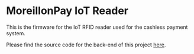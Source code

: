 # MoreillonPay IoT Reader

This is the firmware for the IoT RFID reader used for the cashless payment system.

Please find the source code for the back-end of this project [here](https://github.com/maximemoreillon/moreillon_pay).

